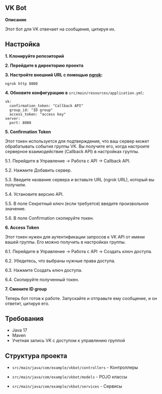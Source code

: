 ## VK Bot

**Описание**

Этот бот для VK отвечает на сообщения, цитируя их.

## Настройка

**1. Клонируйте репозиторий**

**2. Перейдите в директорию проекта**
   
**3. Настройте внешний URL с помощью [ngrok](https://ngrok.com/):**

    ngrok http 8080

    
**4. Обновите конфигурацию в** `src/main/resources/application.yml`:

    vk:
      confirmation_token: "Callback API"
      group_id: "ID group"
      access_token: "access key"
    server:
      port: 8080
   
**5. Confirmation Token**

Этот токен используется для подтверждения, что ваш сервер может обрабатывать события группы VK. Вы получите его, когда настроите серверное взаимодействие (Callback API) в настройках группы.

5.1. Перейдите в Управление -> Работа с API -> Callback API.

5.2. Нажмите Добавить сервер.

5.3. Введите название сервера и вставьте URL (ngrok URL), который вы получили.

5.4. Установите версию API.

5.5. В поле Секретный ключ (если требуется) введите произвольное значение.

5.6. В поле Confirmation скопируйте токен.

**6. Access Token**

Этот токен нужен для аутентификации запросов к VK API от имени вашей группы. Его можно получить в настройках группы.

6.1. Перейдите в Управление -> Работа с API -> Создать ключ доступа.

6.2. Убедитесь, что выбраны нужные права доступа.

6.3. Нажмите Создать ключ доступа.

6.4. Скопируйте полученный токен.

**7. Смените ID group**

Теперь бот готов к работе. Запускайте и отправьте ему сообщение, и он ответит, цитируя его.

## Требования

- Java 17
- Maven
- Учетная запись VK с доступом к управлению группой

## Структура проекта

- `src/main/java/com/example/vkbot/controllers` - Контроллеры
  
- `src/main/java/com/example/vkbot/models` - POJO классы
  
- `src/main/java/com/example/vkbot/services` - Сервисы
